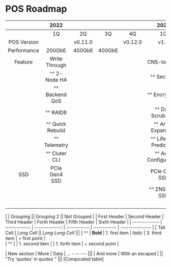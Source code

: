 # POS Roadmap

|             |   2022                          ||||          2023             ||||          2024          ||||             
| :---------: | :--: | :-----: | :--: | :-----:    | :--: | :--: | :--: | :--:    | :--: | :--: | :--: | :--: |
|             | 1Q   | 2Q      | 3Q   | 4Q         | 1Q   | 2Q   | 3Q   | 4Q      | 1Q   | 2Q   | 3Q   | 4Q   |
| POS Version |      | v0.11.0 |      | v0.12.0    | v1.0 | v1.1 |      | v1.2    |      | v1.3 |      | v1.4 |
| Performance | 200GbE                             | 400GbE                       | 400GbE                    |
| Feature     | Write Through                   |||| CNS-to-ZNS                |||| 2-CTRL HA              ||||
|             | ^^ 2-Node HA                    |||| ^^ Security               |||| ^^ Thin Provisioning   ||||
|             | ^^ Backend QoS                  |||| ^^ Encryption             |||| ^^ Snapshot            ||||
|             | ^^ RAID6                        |||| ^^ Data Scrubbing         |||| ^^ Compression         ||||
|             | ^^ Quick Rebuild                |||| ^^ Array Expansion        |||| ^^ Deduplication       ||||
|             | ^^ Telemetry                    |||| ^^ Lifetime Prediction    |||| ^^ DPU Adoption        ||||
|             | ^^ Cluter CLI                   |||| ^^ Auto Configuration     |||| ^^                     ||||
| SSD         | PCIe Gen4 SSD                   |||| PCIe Gen5 SSD             |||| PCIe Gen6 SSD          ||||
|             |                                 |||| ^^ ZNS/QLC SSD            |||| ^^ Smart SSD           ||||
|             |                                 ||||                           |||| ^^ CXL SSD             ||||    



|               |          Grouping             ||         Grouping 2         ||  Not Grouped    |
| First Header  | Second Header | Third Header   | Forth Header | Fifth Header | Sixth Header    |
| ------------- | :-----------: | -------------: | :----------: | :----------: | --------------- |
| Tall Cell     |          *Long Cell*          ||         *Long Long Cell*                    |||
| ^^            |   **Bold**    | 1. first item  | *Italic*     | 3. third item | + first point  |\
| ^^            |               | 1. second item |              | 1. forth item | + second point |

| New section   |     More      |         Data   | ... - -- --- |||
| And more      | With an escaped \|          || "Try 'quotes' in quotes "         |||
[Compicated table]
